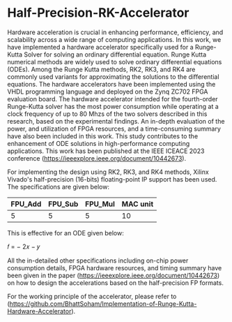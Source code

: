 # Half-Precision-RK-Accelerator
Hardware acceleration is crucial in enhancing performance, efficiency, and scalability across a wide range of computing applications. In this work, we have implemented a hardware accelerator specifically used for a Runge-Kutta Solver for solving an ordinary differential equation. Runge Kutta numerical methods are widely used to solve ordinary differential equations (ODEs). Among the Runge Kutta methods, RK2, RK3, and RK4 are commonly used variants for approximating the solutions to the differential equations. The hardware accelerators have been implemented using the VHDL programming language and deployed on the Zynq ZC702 FPGA evaluation board. The hardware accelerator intended for the fourth-order Runge-Kutta solver has the most power consumption while operating at a clock frequency of up to 80 Mhzs of the two solvers described in this research, based on the experimental findings. An in-depth evaluation of the power, and utilization of FPGA resources, and a time-consuming summary have also been included in this work. This study contributes to the enhancement of ODE solutions in high-performance computing applications. This work has been published at the IEEE ICEACE 2023 conference (https://ieeexplore.ieee.org/document/10442673).

For implementing the design using RK2, RK3, and RK4 methods, Xilinx Vivado's half-precision (16-bits) floating-point IP support has been used. The specifications are given below:

| FPU_Add       |FPU_Sub              |FPU_Mul               |MAC unit          |  
| --------------| --------------------|----------------------|------------------|
| 5             | 5                   |5                     |10                |

This is effective for an ODE given below:

𝑓 = − 2𝑥 − 𝑦 

All the in-detailed other specifications including on-chip power consumption details, FPGA hardware resources, and timing summary have been given in the paper (https://ieeexplore.ieee.org/document/10442673) on how to design the accelerations based on the half-precision FP formats.

For the working principle of the accelerator, please refer to (https://github.com/BhattSoham/Implementation-of-Runge-Kutta-Hardware-Accelerator).


